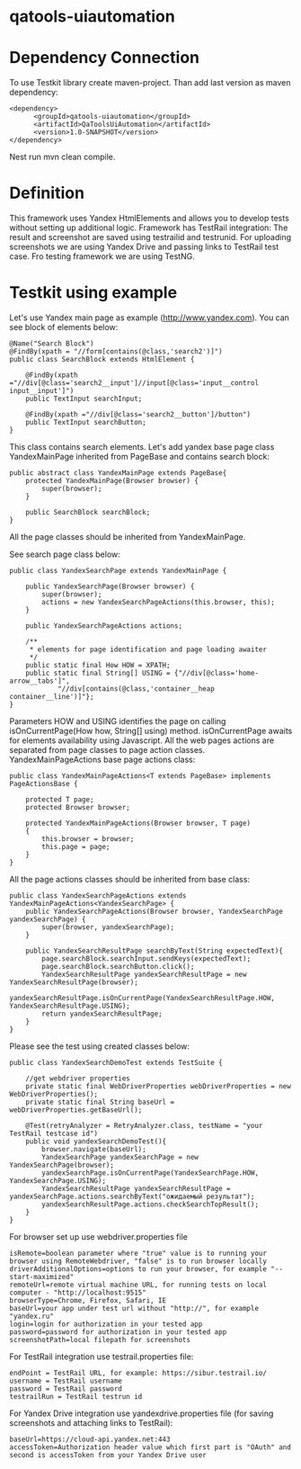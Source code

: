 # qatools-uiautomation

# Dependency Connection

To use Testkit library create maven-project. Than add last version as maven dependency:

```
<dependency>
      <groupId>qatools-uiautomation</groupId>
      <artifactId>QaToolsUiAutomation</artifactId>
      <version>1.0-SNAPSHOT</version>
</dependency>
```


Nest run mvn clean compile.

# Definition

This framework uses Yandex HtmlElements and allows you to develop tests without setting up additional logic. 
Framework has TestRail integration: 
The result and screenshot are saved using testrailid and testrunid.
For uploading screenshots we are using Yandex Drive and passing links to TestRail test case.
Fro testing framework we are using TestNG.

# Testkit using example

Let's use Yandex main page as example (http://www.yandex.com). 
You can see block of elements below:

```
@Name("Search Block")
@FindBy(xpath = "//form[contains(@class,'search2')]")
public class SearchBlock extends HtmlElement {

    @FindBy(xpath ="//div[@class='search2__input']//input[@class='input__control input__input']")
    public TextInput searchInput;

    @FindBy(xpath ="//div[@class='search2__button']/button")
    public TextInput searchButton;
}
```

This class contains search elements. 
Let's add yandex base page class YandexMainPage inherited from PageBase and contains search block:

```
public abstract class YandexMainPage extends PageBase{
    protected YandexMainPage(Browser browser) {
        super(browser);
    }

    public SearchBlock searchBlock;
}
```

All the page classes should be inherited from YandexMainPage.

See search page class below:

```
public class YandexSearchPage extends YandexMainPage {

    public YandexSearchPage(Browser browser) {
        super(browser);
        actions = new YandexSearchPageActions(this.browser, this);
    }

    public YandexSearchPageActions actions;

    /**
     * elements for page identification and page loading awaiter
     */
    public static final How HOW = XPATH;
    public static final String[] USING = {"//div[@class='home-arrow__tabs']",
            "//div[contains(@class,'container__heap container__line')]"};
}
```
Parameters HOW and USING identifies the page on calling isOnCurrentPage(How how, String[] using) method.
isOnCurrentPage awaits for elements availability using Javascript.
All the web pages actions are separated from page classes to page action classes.
YandexMainPageActions base page actions class:

```
public class YandexMainPageActions<T extends PageBase> implements PageActionsBase {

    protected T page;
    protected Browser browser;

    protected YandexMainPageActions(Browser browser, T page)
    {
        this.browser = browser;
        this.page = page;
    }
}
```

All the page actions classes should be inherited from base class:

```
public class YandexSearchPageActions extends YandexMainPageActions<YandexSearchPage> {
    public YandexSearchPageActions(Browser browser, YandexSearchPage yandexSearchPage) {
        super(browser, yandexSearchPage);
    }

    public YandexSearchResultPage searchByText(String expectedText){
        page.searchBlock.searchInput.sendKeys(expectedText);
        page.searchBlock.searchButton.click();
        YandexSearchResultPage yandexSearchResultPage = new YandexSearchResultPage(browser);
        yandexSearchResultPage.isOnCurrentPage(YandexSearchResultPage.HOW, YandexSearchResultPage.USING);
        return yandexSearchResultPage;
    }
}
```
Please see the test using created classes below:

```
public class YandexSearchDemoTest extends TestSuite {

    //get webdriver properties
    private static final WebDriverProperties webDriverProperties = new WebDriverProperties();
    private static final String baseUrl = webDriverProperties.getBaseUrl();
    
    @Test(retryAnalyzer = RetryAnalyzer.class, testName = "your TestRail testcase id")
    public void yandexSearchDemoTest(){
        browser.navigate(baseUrl);
        YandexSearchPage yandexSearchPage = new YandexSearchPage(browser);
        yandexSearchPage.isOnCurrentPage(YandexSearchPage.HOW, YandexSearchPage.USING);
        YandexSearchResultPage yandexSearchResultPage = yandexSearchPage.actions.searchByText("ожидаемый результат");
        yandexSearchResultPage.actions.checkSearchTopResult();
    }
}
```

For browser set up use webdriver.properties file

```
isRemote=boolean parameter where "true" value is to running your browser using RemoteWebdriver, "false" is to run browser locally 
driverAdditionalOptions=options to run your browser, for example "--start-maximized"
remoteUrl=remote virtual machine URL, for running tests on local computer - "http://localhost:9515"
browserType=Chrome, Firefox, Safari, IE
baseUrl=your app under test url without "http://", for example "yandex.ru"
login=login for authorization in your tested app
password=password for authorization in your tested app
screenshotPath=local filepath for screenshots
```
For TestRail integration use testrail.properties file: 

```
endPoint = TestRail URL, for example: https://sibur.testrail.io/
username = TestRail username
password = TestRail password
testrailRun = TestRail testrun id
```

For Yandex Drive integration use yandexdrive.properties file (for saving screenshots and attaching links to TestRail): 

```
baseUrl=https://cloud-api.yandex.net:443
accessToken=Authorization header value which first part is "OAuth" and second is accessToken from your Yandex Drive user
```


